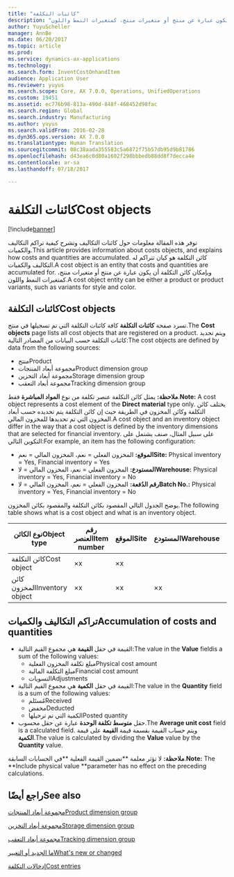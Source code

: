 ```yaml
---
title: "كائنات التكلفة"
description: "توفر هذه المقالة معلومات حول كائنات التكاليف وتشرح كيفية تراكم التكاليف والكميات. كائن التكلفة هو كيان تتراكم له التكاليف والكميات. وبإمكان كائن التكلفة أن يكون عبارة عن منتج أو متغيرات منتج، كمتغيرات النمط واللون."
author: YuyuScheller
manager: AnnBe
ms.date: 06/20/2017
ms.topic: article
ms.prod: 
ms.service: dynamics-ax-applications
ms.technology: 
ms.search.form: InventCostOnhandItem
audience: Application User
ms.reviewer: yuyus
ms.search.scope: Core, AX 7.0.0, Operations, UnifiedOperations
ms.custom: 19451
ms.assetid: ec776b98-813a-490d-848f-468452d98fac
ms.search.region: Global
ms.search.industry: Manufacturing
ms.author: yuyus
ms.search.validFrom: 2016-02-28
ms.dyn365.ops.version: AX 7.0.0
ms.translationtype: Human Translation
ms.sourcegitcommit: 08c38aada355583c5a6872f75b57db95d9b81786
ms.openlocfilehash: d43ea6c0d80a1602f298bbbedb88dd8f7decca4e
ms.contentlocale: ar-sa
ms.lasthandoff: 07/18/2017

---
```


# <a name="cost-objects"></a><span data-ttu-id="05f91-105">كائنات التكلفة</span><span class="sxs-lookup"><span data-stu-id="05f91-105">Cost objects</span></span>

[!include[banner](../includes/banner.md)]


<span data-ttu-id="05f91-106">توفر هذه المقالة معلومات حول كائنات التكاليف وتشرح كيفية تراكم التكاليف والكميات.</span><span class="sxs-lookup"><span data-stu-id="05f91-106">This article provides information about costs objects, and explains how costs and quantities are accumulated.</span></span> <span data-ttu-id="05f91-107">كائن التكلفة هو كيان تتراكم له التكاليف والكميات.</span><span class="sxs-lookup"><span data-stu-id="05f91-107">A cost object is an entity that costs and quantities are accumulated for.</span></span> <span data-ttu-id="05f91-108">وبإمكان كائن التكلفة أن يكون عبارة عن منتج أو متغيرات منتج، كمتغيرات النمط واللون.</span><span class="sxs-lookup"><span data-stu-id="05f91-108">A cost object entity can be either a product or product variants, such as variants for style and color.</span></span>  

<a name="cost-objects"></a><span data-ttu-id="05f91-109">كائنات التكلفة</span><span class="sxs-lookup"><span data-stu-id="05f91-109">Cost objects</span></span>
------------

<span data-ttu-id="05f91-110">تسرد صفحة **كائنات التكلفة** كافة كائنات التكلفة التي تم تسجيلها في منتج.</span><span class="sxs-lookup"><span data-stu-id="05f91-110">The **Cost objects** page lists all cost objects that are registered on a product.</span></span> <span data-ttu-id="05f91-111">ويتم تحديد كائنات التكلفة حسب البيانات من المصادر التالية:</span><span class="sxs-lookup"><span data-stu-id="05f91-111">The cost objects are defined by data from the following sources:</span></span>

-   <span data-ttu-id="05f91-112">منتج</span><span class="sxs-lookup"><span data-stu-id="05f91-112">Product</span></span>
-   <span data-ttu-id="05f91-113">مجموعة أبعاد المنتجات</span><span class="sxs-lookup"><span data-stu-id="05f91-113">Product dimension group</span></span>
-   <span data-ttu-id="05f91-114">مجموعة أبعاد التخزين</span><span class="sxs-lookup"><span data-stu-id="05f91-114">Storage dimension group</span></span>
-   <span data-ttu-id="05f91-115">مجموعة أبعاد التعقب</span><span class="sxs-lookup"><span data-stu-id="05f91-115">Tracking dimension group</span></span>

<span data-ttu-id="05f91-116">**ملاحظة:** يمثل كائن التكلفة عنصر تكلفة من نوع **المواد المباشرة** فقط.</span><span class="sxs-lookup"><span data-stu-id="05f91-116">**Note:** A cost object represents a cost element of the **Direct material** type only.</span></span> <span data-ttu-id="05f91-117">يختلف كائن التكلفة وكائن المخزون في الطريقة حيث إن كائن التكلفة يتم تحديده حسب أبعاد المخزون التي تم تحديدها للمخزون المالي.</span><span class="sxs-lookup"><span data-stu-id="05f91-117">A cost object and an inventory object differ in the way that a cost object is defined by the inventory dimensions that are selected for financial inventory.</span></span> <span data-ttu-id="05f91-118">على سبيل المثال، صنف يشتمل على التكوين التالي:</span><span class="sxs-lookup"><span data-stu-id="05f91-118">For example, an item has the following configuration:</span></span>

-   <span data-ttu-id="05f91-119">**الموقع:** المخزون الفعلي = نعم، المخزون المالي = نعم</span><span class="sxs-lookup"><span data-stu-id="05f91-119">**Site:** Physical inventory = Yes, Financial inventory = Yes</span></span>
-   <span data-ttu-id="05f91-120">**المستودع:** المخزون الفعلي = نعم، المخزون المالي = لا</span><span class="sxs-lookup"><span data-stu-id="05f91-120">**Warehouse:** Physical inventory = Yes, Financial inventory = No</span></span>
-   <span data-ttu-id="05f91-121">**رقم الدُفعة:** المخزون الفعلي = نعم، المخزون المالي = لا</span><span class="sxs-lookup"><span data-stu-id="05f91-121">**Batch No.:** Physical inventory = Yes, Financial inventory = No</span></span>

<span data-ttu-id="05f91-122">يوضح الجدول التالي المقصود بكائن التكلفة والمقصود بكائن المخزون.</span><span class="sxs-lookup"><span data-stu-id="05f91-122">The following table shows what is a cost object and what is an inventory object.</span></span>

| <span data-ttu-id="05f91-123">نوع الكائن</span><span class="sxs-lookup"><span data-stu-id="05f91-123">Object type</span></span>      | <span data-ttu-id="05f91-124">رقم العنصر</span><span class="sxs-lookup"><span data-stu-id="05f91-124">Item number</span></span> | <span data-ttu-id="05f91-125">الموقع</span><span class="sxs-lookup"><span data-stu-id="05f91-125">Site</span></span> | <span data-ttu-id="05f91-126">المستودع</span><span class="sxs-lookup"><span data-stu-id="05f91-126">Warehouse</span></span> | <span data-ttu-id="05f91-127">رقم الدُفعة</span><span class="sxs-lookup"><span data-stu-id="05f91-127">Batch No.</span></span> |
|------------------|-------------|------|-----------|-----------|
| <span data-ttu-id="05f91-128">كائن التكلفة</span><span class="sxs-lookup"><span data-stu-id="05f91-128">Cost object</span></span>      | <span data-ttu-id="05f91-129">×</span><span class="sxs-lookup"><span data-stu-id="05f91-129">x</span></span>           | <span data-ttu-id="05f91-130">×</span><span class="sxs-lookup"><span data-stu-id="05f91-130">x</span></span>    |           |           |
| <span data-ttu-id="05f91-131">كائن المخزون</span><span class="sxs-lookup"><span data-stu-id="05f91-131">Inventory object</span></span> | <span data-ttu-id="05f91-132">×</span><span class="sxs-lookup"><span data-stu-id="05f91-132">x</span></span>           | <span data-ttu-id="05f91-133">×</span><span class="sxs-lookup"><span data-stu-id="05f91-133">x</span></span>    |  <span data-ttu-id="05f91-134">×</span><span class="sxs-lookup"><span data-stu-id="05f91-134">x</span></span>        | <span data-ttu-id="05f91-135">×</span><span class="sxs-lookup"><span data-stu-id="05f91-135">x</span></span>         |

## <a name="accumulation-of-costs-and-quantities"></a><span data-ttu-id="05f91-136">تراكم التكاليف والكميات</span><span class="sxs-lookup"><span data-stu-id="05f91-136">Accumulation of costs and quantities</span></span>
-   <span data-ttu-id="05f91-137">القيمة في حقل **القيمة** هي مجموع القيم التالية:</span><span class="sxs-lookup"><span data-stu-id="05f91-137">The value in the **Value** fieldis a sum of the following values:</span></span>
    -   <span data-ttu-id="05f91-138">مبلغ تكلفة المخزون الفعلية</span><span class="sxs-lookup"><span data-stu-id="05f91-138">Physical cost amount</span></span>
    -   <span data-ttu-id="05f91-139">مبلغ التكلفة المالية</span><span class="sxs-lookup"><span data-stu-id="05f91-139">Financial cost amount</span></span>
    -   <span data-ttu-id="05f91-140">التسويات</span><span class="sxs-lookup"><span data-stu-id="05f91-140">Adjustments</span></span>
-   <span data-ttu-id="05f91-141">القيمة في حقل **الكمية** هي مجموع القيم التالية:</span><span class="sxs-lookup"><span data-stu-id="05f91-141">The value in the **Quantity** field is a sum of the following values:</span></span>
    -   <span data-ttu-id="05f91-142">مُستَلم</span><span class="sxs-lookup"><span data-stu-id="05f91-142">Received</span></span>
    -   <span data-ttu-id="05f91-143">مخفض</span><span class="sxs-lookup"><span data-stu-id="05f91-143">Deducted</span></span>
    -   <span data-ttu-id="05f91-144">الكمية التي تم ترحيلها</span><span class="sxs-lookup"><span data-stu-id="05f91-144">Posted quantity</span></span>
-   <span data-ttu-id="05f91-145">حقل **متوسط تكلفة الوحدة** عبارة عن حقل محسوب.</span><span class="sxs-lookup"><span data-stu-id="05f91-145">The **Average unit cost** field is a calculated field.</span></span> <span data-ttu-id="05f91-146">ويتم حساب القيمة بقسمة قيمة **القيمة** على قيمة **الكمية**.</span><span class="sxs-lookup"><span data-stu-id="05f91-146">The value is calculated by dividing the **Value** value by the **Quantity** value.</span></span>

<span data-ttu-id="05f91-147">**ملاحظة:** لا تؤثر معلمة **تضمين القيمة الفعلية **في الحسابات السابقة.</span><span class="sxs-lookup"><span data-stu-id="05f91-147">**Note:** The **Include physical value **parameter has no effect on the preceding calculations.</span></span>

<a name="see-also"></a><span data-ttu-id="05f91-148">راجع أيضًا</span><span class="sxs-lookup"><span data-stu-id="05f91-148">See also</span></span>
--------

[<span data-ttu-id="05f91-149">مجموعة أبعاد المنتجات</span><span class="sxs-lookup"><span data-stu-id="05f91-149">Product dimension group</span></span>](https://technet.microsoft.com/en-us/library/aa499382.aspx)

[<span data-ttu-id="05f91-150">مجموعة أبعاد التخزين</span><span class="sxs-lookup"><span data-stu-id="05f91-150">Storage dimension group</span></span>](https://technet.microsoft.com/en-us/library/hh209317.aspx)

[<span data-ttu-id="05f91-151">مجموعة أبعاد التعقب</span><span class="sxs-lookup"><span data-stu-id="05f91-151">Tracking dimension group</span></span>](https://technet.microsoft.com/en-us/library/hh209465.aspx)

[<span data-ttu-id="05f91-152">ما الجديد أو التغيير</span><span class="sxs-lookup"><span data-stu-id="05f91-152">What's new or changed</span></span>](/dynamics365/unified-operations/dev-itpro/get-started/whats-new-changed)

[<span data-ttu-id="05f91-153">إدخالات التكلفة</span><span class="sxs-lookup"><span data-stu-id="05f91-153">Cost entries</span></span>](cost-entries.md)





